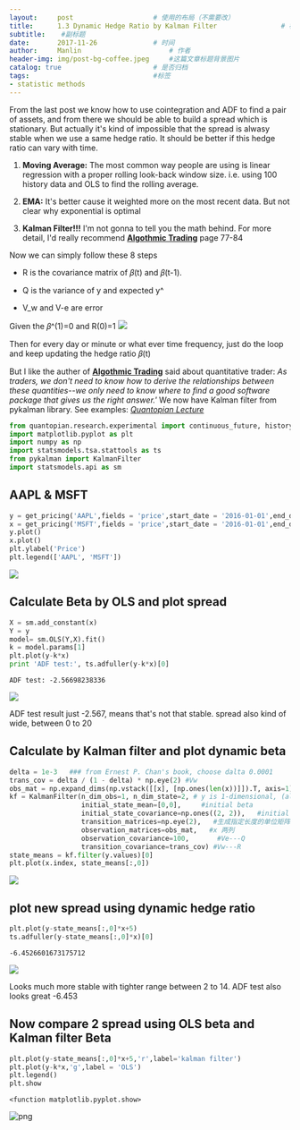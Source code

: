 ```yaml
---
layout:     post   				    # 使用的布局（不需要改）
title:      1.3 Dynamic Hedge Ratio by Kalman Filter 				# 标题 
subtitle:    #副标题
date:       2017-11-26				# 时间
author:     Manlin 						# 作者
header-img: img/post-bg-coffee.jpeg 	#这篇文章标题背景图片
catalog: true 						# 是否归档
tags:								#标签
- statistic methods
---
```

From the last post we know how to use cointegration and ADF to find a pair of assets, and from there we should be able to build a spread which is stationary. But actually it's kind of impossible that the spread is alwasy stable when we use a same hedge ratio. It should be better if this hedge ratio can vary with time.

1) **Moving Average:** The most common way people are using is linear regression with a proper rolling look-back window size. i.e. using 100 history data and OLS to find the rolling average.

2) **EMA:** It's better cause it weighted more on the most recent data. But not clear why exponential is optimal

3) **Kalman Filter!!!**  I'm not gonna to tell you the math behind. For more detail, I'd really recommend [**Algothmic Trading**](https://www.amazon.com/Algorithmic-Trading-Winning-Strategies-Rationale/dp/1118460146/ref=sr_1_1?ie=UTF8&qid=1511660151&sr=8-1&keywords=algorithmic+trading) page 77-84 

Now we can simply follow these 8 steps

* R is the covariance matrix of 𝛽(t) and 𝛽(t-1).

* Q is the variance of y and expected y^

* V_w and V-e are error

Given the  𝛽^(1)=0 and R(0)=1
![](https://ws4.sinaimg.cn/large/006tNc79gy1flvjheme23j30f707tt9v.jpg)

Then for every day or minute or what ever time frequency, just do the loop and keep updating the hedge ratio  𝛽(t)

But I like the auther of [**Algothmic Trading**](https://www.amazon.com/Algorithmic-Trading-Winning-Strategies-Rationale/dp/1118460146/ref=sr_1_1?ie=UTF8&qid=1511660151&sr=8-1&keywords=algorithmic+trading) said about quantitative trader: *As traders, we don't need to know how to derive the relationships between these quantities--we only need to know where to find a good software package that gives us the right answer.'*  We now have Kalman filter from pykalman library. See examples: [*Quantopian Lecture*](https://www.quantopian.com/lectures/kalman-filters) 



```python
from quantopian.research.experimental import continuous_future, history
import matplotlib.pyplot as plt
import numpy as np
import statsmodels.tsa.stattools as ts 
from pykalman import KalmanFilter
import statsmodels.api as sm
```

## AAPL & MSFT


```python
y = get_pricing('AAPL',fields = 'price',start_date = '2016-01-01',end_date = '2017-01-01')
x = get_pricing('MSFT',fields = 'price',start_date = '2016-01-01',end_date = '2017-01-01')
y.plot()
x.plot()
plt.ylabel('Price')
plt.legend(['AAPL', 'MSFT'])
```







![](https://ws2.sinaimg.cn/large/006tNc79gy1flvjm72lk3j30n60csjsl.jpg)


## Calculate Beta by OLS and plot spread


```python
X = sm.add_constant(x)
Y = y
model= sm.OLS(Y,X).fit()
k = model.params[1]
plt.plot(y-k*x)
print 'ADF test:', ts.adfuller(y-k*x)[0]
```

    ADF test: -2.56698238336



![](https://ws2.sinaimg.cn/large/006tNc79gy1flvjmhky7xj30mm0deab2.jpg)


ADF test result just -2.567, means that's not that stable. spread also kind of wide, between 0 to 20

## Calculate by Kalman filter and plot dynamic beta


```python
delta = 1e-3   ### from Ernest P. Chan's book, choose dalta 0.0001
trans_cov = delta / (1 - delta) * np.eye(2) #Vw
obs_mat = np.expand_dims(np.vstack([[x], [np.ones(len(x))]]).T, axis=1)
kf = KalmanFilter(n_dim_obs=1, n_dim_state=2, # y is 1-dimensional, (alpha, beta) is 2-dimensional
                  initial_state_mean=[0,0],     #initial beta
                  initial_state_covariance=np.ones((2, 2)),   #initial R
                  transition_matrices=np.eye(2),   #生成指定长度的单位矩阵 R         
                  observation_matrices=obs_mat,   #x 两列                         
                  observation_covariance=100,       #Ve---Q                  
                  transition_covariance=trans_cov) #Vw---R    
state_means = kf.filter(y.values)[0]
plt.plot(x.index, state_means[:,0])
```






![](https://ws3.sinaimg.cn/large/006tNc79gy1flvjnjblqbj30mu0dejs7.jpg)


## plot new spread using dynamic hedge ratio


```python
plt.plot(y-state_means[:,0]*x+5)
ts.adfuller(y-state_means[:,0]*x)[0]
```




    -6.4526601673175712




![](https://ws2.sinaimg.cn/large/006tNc79gy1flvjnsagzgj30ml0de75l.jpg)


Looks much more stable with tighter range between 2 to 14. ADF test also looks great -6.453

## Now compare 2 spread using OLS beta and Kalman filter Beta


```python
plt.plot(y-state_means[:,0]*x+5,'r',label='kalman filter')
plt.plot(y-k*x,'g',label = 'OLS')
plt.legend()
plt.show
```




    <function matplotlib.pyplot.show>




![png](https://ws1.sinaimg.cn/large/006tNc79gy1flvjo6lgt7j30mm0de0ub.jpg)

